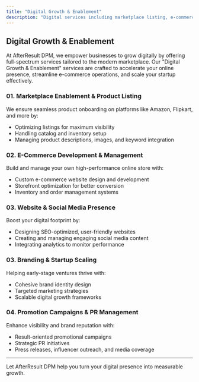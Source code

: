 ```yaml
---
title: "Digital Growth & Enablement"
description: "Digital services including marketplace listing, e-commerce development, and brand scaling."
---
```


## Digital Growth & Enablement

At AfterResult DPM, we empower businesses to grow digitally by offering full-spectrum services tailored to the modern marketplace. Our "Digital Growth & Enablement" services are crafted to accelerate your online presence, streamline e-commerce operations, and scale your startup effectively.

### 01. Marketplace Enablement & Product Listing
We ensure seamless product onboarding on platforms like Amazon, Flipkart, and more by:
- Optimizing listings for maximum visibility
- Handling catalog and inventory setup
- Managing product descriptions, images, and keyword integration

### 02. E-Commerce Development & Management
Build and manage your own high-performance online store with:
- Custom e-commerce website design and development
- Storefront optimization for better conversion
- Inventory and order management systems

### 03. Website & Social Media Presence
Boost your digital footprint by:
- Designing SEO-optimized, user-friendly websites
- Creating and managing engaging social media content
- Integrating analytics to monitor performance

### 03. Branding & Startup Scaling
Helping early-stage ventures thrive with:
- Cohesive brand identity design
- Targeted marketing strategies
- Scalable digital growth frameworks

### 04. Promotion Campaigns & PR Management
Enhance visibility and brand reputation with:
- Result-oriented promotional campaigns
- Strategic PR initiatives
- Press releases, influencer outreach, and media coverage

---

Let AfterResult DPM help you turn your digital presence into measurable growth.
